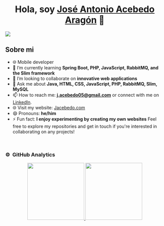 <div align="center">
<h1 align="center">Hola, soy <a href="https://aristi.dev">José Antonio Acebedo Aragón</a> 👋</h1>
</div>

<!--
**JoseAntonioAcebedoAragon/JoseAntonioAcebedoAragon** is a ✨ _special_ ✨ repository because its `README.md` (this file) appears on your GitHub profile.
-->

<img src="https://i.imgur.com/weNbhGZ.png">

## Sobre mi

- 🌐 Mobile developer
- 🌱 I’m currently learning **Spring Boot, PHP, JavaScript, RabbitMQ, and the Slim framework**
- 👯 I’m looking to collaborate on **innovative web applications**
- 💬 Ask me about **Java, HTML, CSS, JavaScript, PHP, RabbitMQ, Slim, MySQL**
- 📫 How to reach me: **j.acebedo05@gmail.com** or connect with me on [LinkedIn](https://es.linkedin.com/in/jos%C3%A9-antonio-acebedo-arag%C3%B3n-5a164523a).
- 🌐 Visit my website: [Jacebedo.com](https://joseantonioacebedoaragon.github.io/Curriculum/)
- 😄 Pronouns: **he/him**
- ⚡ Fun fact: **I enjoy experimenting by creating my own websites**
Feel free to explore my repositories and get in touch if you're interested in collaborating on any projects!
<br>

### ⚙️ &nbsp;GitHub Analytics

<p align="center">
  <a href="https://github.com/JoseAntonioAcebedoAragon">
    <img height="180em" src="https://github-readme-stats-eight-theta.vercel.app/api?username=JoseAntonioAcebedoAragon&show_icons=true&theme=algolia&include_all_commits=true&count_private=true"/>
    <img height="180em" src="https://github-readme-stats-eight-theta.vercel.app/api/top-langs/?username=JoseAntonioAcebedoAragon&layout=compact&langs_count=8&theme=algolia"/>
  </a>
</p>

